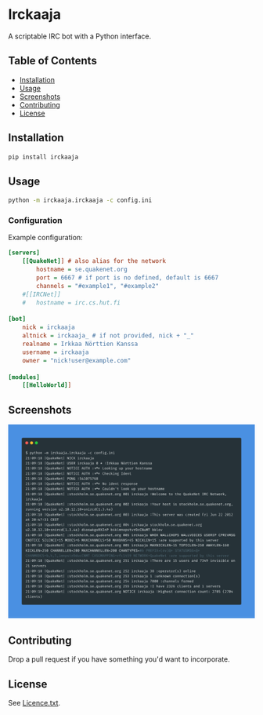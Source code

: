 # Irckaaja

A scriptable IRC bot with a Python interface.

## Table of Contents

- [Installation](#installation)
- [Usage](#usage)
- [Screenshots](#screenshots)
- [Contributing](#contributing)
- [License](#license)

## Installation

```bash
pip install irckaaja
```

## Usage
```bash
python -m irckaaja.irckaaja -c config.ini
```

### Configuration

Example configuration:

```ini
[servers]
	[[QuakeNet]] # also alias for the network
		hostname = se.quakenet.org
		port = 6667 # if port is no defined, default is 6667
		channels = "#example1", "#example2"
	#[[IRCNet]]
	#	hostname = irc.cs.hut.fi

[bot]
	nick = irckaaja
	altnick = irckaaja_ # if not provided, nick + "_"
	realname = Irkkaa Nörttien Kanssa
	username = irckaaja
	owner = "nick!user@example.com"

[modules]
	[[HelloWorld]]
```

## Screenshots

![Connection output](doc/output.png "Connection output")

## Contributing

Drop a pull request if you have something you'd want to incorporate.

## License

See [Licence.txt](LICENCE.txt).

